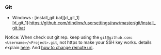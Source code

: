 ### Git

* Windows : [install_git.bat][d_git_1]
[d_git_1]:https://github.com/dindinw/usersettings/raw/master/git/install_git.bat

Notice: 
When check out git rep. keep using the `git@github.com:<Username>/<Project>.git`, 
not https to make your SSH key works. details explain [here][always-password].
And [how to change remote url][change-remoteurl].

[always-password]:https://help.github.com/articles/why-is-git-always-asking-for-my-password
[change-remoteurl]:https://help.github.com/articles/changing-a-remote-s-url


